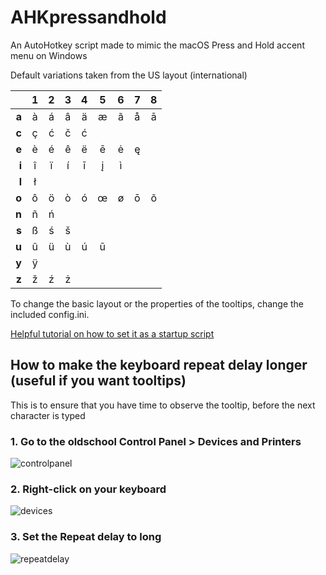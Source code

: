 # AHKpressandhold
An AutoHotkey script made to mimic the macOS Press and Hold accent menu on Windows

Default variations taken from the US layout (international)

|     |  1  |  2  |  3  |  4  |  5  |  6  |  7  |  8  |
|----:|:---:|:---:|:---:|:---:|:---:|:---:|:---:|:---:|
|**a**|  à  |  á  |  â  |  ä  |  æ  |  ã  |  å  |  ā  |
|**c**|  ç  |  ć  |  č  |  ć  |     |     |     |     |
|**e**|  è  |  é  |  ê  |  ë  |  ē  |  ė  |  ę  |     |
|**i**|  î  |  ï  |  í  |  ī  |  į  |  ì  |     |     |
|**l**|  ł  |     |     |     |     |     |     |     |
|**o**|  ô  |  ö  |  ò  |  ó  |  œ  |  ø  |  ō  |  õ  |
|**n**|  ñ  |  ń  |     |     |     |     |     |     |
|**s**|  ß  |  ś  |  š  |     |     |     |     |     |
|**u**|  û  |  ü  |  ù  |  ú  |  ū  |     |     |     |
|**y**|  ÿ  |     |     |     |     |     |     |     |
|**z**|  ž  |  ź  |  ż  |     |     |     |     |     |

To change the basic layout or the properties of the tooltips, change the included config.ini.

[Helpful tutorial on how to set it as a startup script](https://www.autohotkey.com/docs/FAQ.htm#Startup)


## How to make the keyboard repeat delay longer (useful if you want tooltips)
This is to ensure that you have time to observe the tooltip, before the next character is typed
### 1. Go to the oldschool Control Panel > Devices and Printers
![controlpanel](https://user-images.githubusercontent.com/27026978/50086929-e5309c80-01fe-11e9-938d-4d19a49ff921.png)
### 2. Right-click on your keyboard
![devices](https://user-images.githubusercontent.com/27026978/50086621-f036fd00-01fd-11e9-8fc4-6892d079e1de.png)
### 3. Set the Repeat delay to long
![repeatdelay](https://user-images.githubusercontent.com/27026978/50086622-f0cf9380-01fd-11e9-9cbc-a6f769e8ef3e.png)
